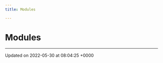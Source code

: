 ```yaml
---
title: Modules

---
```


# Modules







-------------------------------

Updated on 2022-05-30 at 08:04:25 +0000
